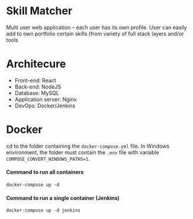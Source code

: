 # Skill Matcher

Multi user web application – each user has its own profile.
User can easily add to own portfolio certain skills (from variety of full stack layers and/or tools

# Architecure
- Front-end: React
- Back-end: NodeJS
- Database: MySQL
- Application server: Nginx
- DevOps: Docker/Jenkins

# Docker
cd to the folder containing the `docker-compose.yml` file. In Windows environment, the folder must contain the `.env` file with variable `COMPOSE_CONVERT_WINDOWS_PATHS=1`.
#### Command to run all containers
```
docker-compose up -d
```
#### Command to run a single container (Jenkins)
```
docker-compose up -d jenkins
```
